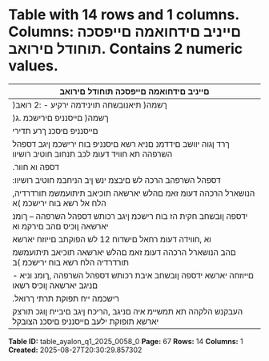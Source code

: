 # Table with 14 rows and 1 columns. Columns: םייניב םידחואמה םייפסכה תוחודל םירואב. Contains 2 numeric values.

| םייניב םידחואמה םייפסכה תוחודל םירואב |
|---|
| )ךשמה( תיאנובשחה תוינידמה ירקיע - :2 רואב |
| )ךשמה( םייסנניפ םירישכמ .ג |
| םייסנניפ םיסכנ ךרע תדירי |
| ךרד ןגוה יוושב םידדמנ םניא רשא םיסנניפ בוח ירישכמ ןיגב דספהל השרפהה תא חוויד דעומ לכב תנחוב חוטיב רושיוו |
| .דספה וא חוור |
| :דספהל השרפהב הרכה לש םיבצמ ינש ןיב הניחבמ חוטיב רושיוו |
| ,הנושארל הרכהה דעומ זאמ םהלש יארשאה תוכיאב תיתועמשמ תורדרדיה הלח אל רשא בוח ירישכמ )א |
| ידספה ןובשחב חקית הז בוח רישכמ ןיגב רכותש דספהל השרפהה – ךומנ יארשאה ןוכיס םהב םירקמ וא |
| וא ,חווידה דעומ רחאל םישדוח 12 לש הפוקתב םייוזח יארשא |
| םהב הנושארל הרכהה דעומ זאמ םהלש יארשאה תוכיאב תיתועמשמ תורדרדיה הלח רשא בוח ירישכמ )ב |
| - םייוזחה יארשא ידספה ןובשחב איבת רכותש דספהל השרפהה ,ךומנ וניא םניגב יארשאה ןוכיס רשאו |
| .רישכמה ייח תפוקת תרתי ךרואל |
| העבקנש הלקהה תא תמשיימ איה םניגב ,הריכח ןיגב םיבייח ןוגכ תורצק יארשא תופוקת ילעב םייסנניפ םיסכנ הצובקל |

**Table ID:** table_ayalon_q1_2025_0058_0
**Page:** 67
**Rows:** 14
**Columns:** 1
**Created:** 2025-08-27T20:30:29.857302
